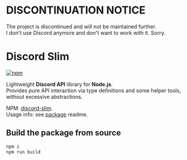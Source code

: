 # DISCONTINUATION NOTICE
The project is discontinued and will not be maintained further.  
I don't use Discord anymore and don't want to work with it. Sorry.  

# Discord Slim
[![npm](https://img.shields.io/npm/v/discord-slim?style=for-the-badge&logo=npm)](https://www.npmjs.com/package/discord-slim)  

Lightweight **Discord API** library for **Node.js**.  
Provides pure API interaction via type definitions and some helper tools, without excessive abstractions.  

NPM: [discord-slim](https://www.npmjs.com/package/discord-slim).  
Usage info: see [package](./package) readme.  

## Build the package from source
```sh
npm i
npm run build
```
